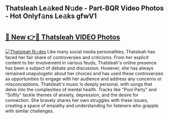 ## Thatsleah Le𝚊ked N𝚞de - Part-BQR Video Photos - Hot Onlyf𝚊ns Le𝚊ks gfwV1

# <h2><a href="http://ab93899.deff.icu/?id=Thatsleah">🔗 New 👉🔴 Thatsleah VIDEO Photos</a></h2>

[![Thatsleah N𝚞des](https://i.imgur.com/rIISA9y.gif)](http://ab93899.deff.icu/?id=Thatsleah)
Like many social media personalities, Thatsleah has faced her fair share of controversies and criticisms. From her explicit content to her involvement in various feuds, Thatsleah's online presence has been a subject of debate and discussion. However, she has always remained unapologetic about her choices and has used these controversies as opportunities to engage with her audience and address any concerns or misconceptions. Thatsleah's music is deeply personal, with songs that delve into the complexities of mental health. Tracks like "Pool Party" and "Softly" tackle themes of anxiety, depression, and the desire for connection. She bravely shares her own struggles with these issues, creating a space of empathy and understanding for listeners who grapple with similar challenges.

